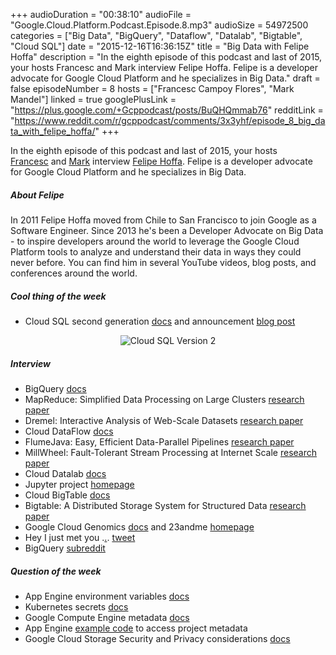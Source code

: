 +++
audioDuration = "00:38:10"
audioFile = "Google.Cloud.Platform.Podcast.Episode.8.mp3"
audioSize = 54972500
categories = ["Big Data", "BigQuery", "Dataflow", "Datalab", "Bigtable", "Cloud SQL"]
date = "2015-12-16T16:36:15Z"
title = "Big Data with Felipe Hoffa"
description = "In the eighth episode of this podcast and last of 2015, your hosts Francesc and Mark interview Felipe Hoffa. Felipe is a developer advocate for Google Cloud Platform and he specializes in Big Data."
draft = false
episodeNumber = 8
hosts = ["Francesc Campoy Flores", "Mark Mandel"]
linked = true
googlePlusLink = "https://plus.google.com/+Gcppodcast/posts/BuQHQmmab76"
redditLink = "https://www.reddit.com/r/gcppodcast/comments/3x3yhf/episode_8_big_data_with_felipe_hoffa/"
+++

In the eighth episode of this podcast and last of 2015, your hosts
[Francesc](http://twitter.com/francesc) and
[Mark](http://twitter.com/neurotic) interview
[Felipe
Hoffa](https://twitter.com/felipehoffa).
Felipe is a developer advocate for Google Cloud Platform and he
specializes in Big Data.
<!--more-->

##### About Felipe

In 2011 Felipe Hoffa moved from Chile to San Francisco to join Google as
a Software Engineer. Since 2013 he's been a Developer Advocate on Big
Data - to inspire developers around the world to leverage the Google
Cloud Platform tools to analyze and understand their data in ways they
could never before. You can find him in several YouTube videos, blog
posts, and conferences around the world.

##### Cool thing of the week

-   Cloud SQL second generation
    [docs](https://cloud.google.com/sql/docs/introduction#v2) and
    announcement [blog
    post](http://googlecloudplatform.blogspot.com/2015/12/the-next-generation-of-managed-MySQL-offerings-on-Cloud-SQL.html)

<p style="text-align: center;">
    <img src="/images/post/cloudsqlv2.png" alt="Cloud SQL Version 2">
</p>

##### Interview

-   BigQuery
    [docs](https://cloud.google.com/bigquery/)
-   MapReduce: Simplified Data Processing on Large Clusters [research
    paper](http://research.google.com/archive/mapreduce.html)
-   Dremel: Interactive Analysis of Web-Scale Datasets [research
    paper](http://research.google.com/pubs/pub36632.html)
-   Cloud DataFlow
    [docs](https://cloud.google.com/dataflow/)
-   FlumeJava: Easy, Efficient Data-Parallel Pipelines [research
    paper](http://pages.cs.wisc.edu/~akella/CS838/F12/838-CloudPapers/FlumeJava.pdf)
-   MillWheel: Fault-Tolerant Stream Processing at Internet Scale
    [research
    paper](http://research.google.com/pubs/pub41378.html)
-   Cloud Datalab
    [docs](https://cloud.google.com/datalab/)
-   Jupyter project
    [homepage](http://jupyter.org/)
-   Cloud BigTable
    [docs](https://cloud.google.com/bigtable/docs/)
-   Bigtable: A Distributed Storage System for Structured Data [research
    paper](http://research.google.com/archive/bigtable.html)
-   Google Cloud Genomics
    [docs](https://cloud.google.com/genomics/) and
    23andme
    [homepage](https://www.23andme.com/)
-   Hey I just met you
    .[.](https://www.youtube.com/watch?v=fWNaR-rxAic). [tweet](https://twitter.com/vambenepe/status/601545199056068608)
-   BigQuery
    [subreddit](https://www.reddit.com/r/bigquery/)

##### Question of the week

-   App Engine environment variables
    [docs](https://cloud.google.com/appengine/docs/java/config/appconfig#Java_appengine_web_xml_System_properties_and_environment_variables)
-   Kubernetes secrets
    [docs](http://kubernetes.io/v1.0/docs/user-guide/secrets.html)
-   Google Compute Engine metadata
    [docs](https://cloud.google.com/compute/docs/metadata)
-   App Engine [example
    code](https://github.com/thesandlord/samples/tree/master/app-engine-metadata) to
    access project metadata
-   Google Cloud Storage Security and Privacy considerations
    [docs](https://cloud.google.com/storage/docs/gsutil/addlhelp/SecurityandPrivacyConsiderations)

